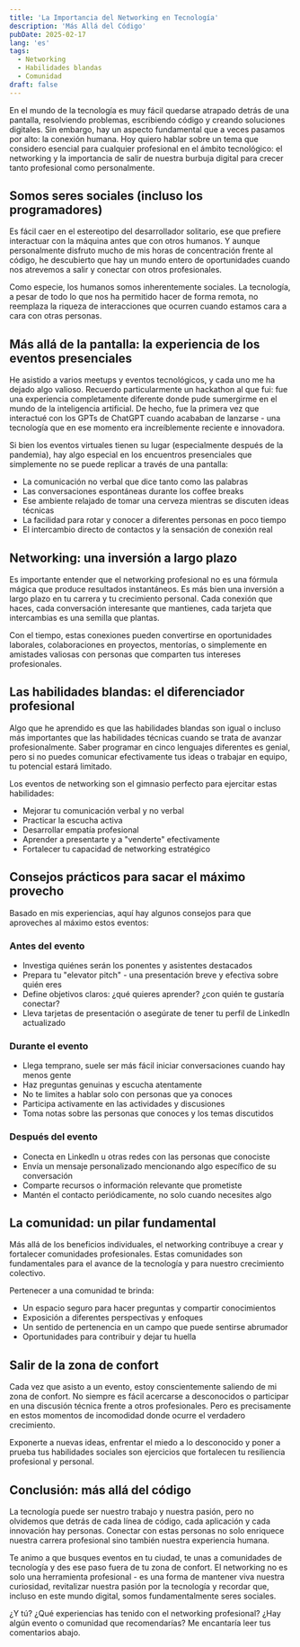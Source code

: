 ```yaml
---
title: 'La Importancia del Networking en Tecnología'
description: 'Más Allá del Código'
pubDate: 2025-02-17
lang: 'es'
tags:
  - Networking
  - Habilidades blandas
  - Comunidad
draft: false
---
```


En el mundo de la tecnología es muy fácil quedarse atrapado detrás de una pantalla, resolviendo problemas, escribiendo código y creando soluciones digitales. Sin embargo, hay un aspecto fundamental que a veces pasamos por alto: la conexión humana. Hoy quiero hablar sobre un tema que considero esencial para cualquier profesional en el ámbito tecnológico: el networking y la importancia de salir de nuestra burbuja digital para crecer tanto profesional como personalmente.

## Somos seres sociales (incluso los programadores)

Es fácil caer en el estereotipo del desarrollador solitario, ese que prefiere interactuar con la máquina antes que con otros humanos. Y aunque personalmente disfruto mucho de mis horas de concentración frente al código, he descubierto que hay un mundo entero de oportunidades cuando nos atrevemos a salir y conectar con otros profesionales.

Como especie, los humanos somos inherentemente sociales. La tecnología, a pesar de todo lo que nos ha permitido hacer de forma remota, no reemplaza la riqueza de interacciones que ocurren cuando estamos cara a cara con otras personas.

## Más allá de la pantalla: la experiencia de los eventos presenciales

He asistido a varios meetups y eventos tecnológicos, y cada uno me ha dejado algo valioso. Recuerdo particularmente un hackathon al que fui: fue una experiencia completamente diferente donde pude sumergirme en el mundo de la inteligencia artificial. De hecho, fue la primera vez que interactué con los GPTs de ChatGPT cuando acababan de lanzarse - una tecnología que en ese momento era increíblemente reciente e innovadora.

Si bien los eventos virtuales tienen su lugar (especialmente después de la pandemia), hay algo especial en los encuentros presenciales que simplemente no se puede replicar a través de una pantalla:

- La comunicación no verbal que dice tanto como las palabras
- Las conversaciones espontáneas durante los coffee breaks
- Ese ambiente relajado de tomar una cerveza mientras se discuten ideas técnicas
- La facilidad para rotar y conocer a diferentes personas en poco tiempo
- El intercambio directo de contactos y la sensación de conexión real

## Networking: una inversión a largo plazo

Es importante entender que el networking profesional no es una fórmula mágica que produce resultados instantáneos. Es más bien una inversión a largo plazo en tu carrera y tu crecimiento personal. Cada conexión que haces, cada conversación interesante que mantienes, cada tarjeta que intercambias es una semilla que plantas.

Con el tiempo, estas conexiones pueden convertirse en oportunidades laborales, colaboraciones en proyectos, mentorías, o simplemente en amistades valiosas con personas que comparten tus intereses profesionales.

## Las habilidades blandas: el diferenciador profesional

Algo que he aprendido es que las habilidades blandas son igual o incluso más importantes que las habilidades técnicas cuando se trata de avanzar profesionalmente. Saber programar en cinco lenguajes diferentes es genial, pero si no puedes comunicar efectivamente tus ideas o trabajar en equipo, tu potencial estará limitado.

Los eventos de networking son el gimnasio perfecto para ejercitar estas habilidades:

- Mejorar tu comunicación verbal y no verbal
- Practicar la escucha activa
- Desarrollar empatía profesional
- Aprender a presentarte y a "venderte" efectivamente
- Fortalecer tu capacidad de networking estratégico

## Consejos prácticos para sacar el máximo provecho

Basado en mis experiencias, aquí hay algunos consejos para que aproveches al máximo estos eventos:

### Antes del evento

- Investiga quiénes serán los ponentes y asistentes destacados
- Prepara tu "elevator pitch" - una presentación breve y efectiva sobre quién eres
- Define objetivos claros: ¿qué quieres aprender? ¿con quién te gustaría conectar?
- Lleva tarjetas de presentación o asegúrate de tener tu perfil de LinkedIn actualizado

### Durante el evento

- Llega temprano, suele ser más fácil iniciar conversaciones cuando hay menos gente
- Haz preguntas genuinas y escucha atentamente
- No te limites a hablar solo con personas que ya conoces
- Participa activamente en las actividades y discusiones
- Toma notas sobre las personas que conoces y los temas discutidos

### Después del evento

- Conecta en LinkedIn u otras redes con las personas que conociste
- Envía un mensaje personalizado mencionando algo específico de su conversación
- Comparte recursos o información relevante que prometiste
- Mantén el contacto periódicamente, no solo cuando necesites algo

## La comunidad: un pilar fundamental

Más allá de los beneficios individuales, el networking contribuye a crear y fortalecer comunidades profesionales. Estas comunidades son fundamentales para el avance de la tecnología y para nuestro crecimiento colectivo.

Pertenecer a una comunidad te brinda:

- Un espacio seguro para hacer preguntas y compartir conocimientos
- Exposición a diferentes perspectivas y enfoques
- Un sentido de pertenencia en un campo que puede sentirse abrumador
- Oportunidades para contribuir y dejar tu huella

## Salir de la zona de confort

Cada vez que asisto a un evento, estoy conscientemente saliendo de mi zona de confort. No siempre es fácil acercarse a desconocidos o participar en una discusión técnica frente a otros profesionales. Pero es precisamente en estos momentos de incomodidad donde ocurre el verdadero crecimiento.

Exponerte a nuevas ideas, enfrentar el miedo a lo desconocido y poner a prueba tus habilidades sociales son ejercicios que fortalecen tu resiliencia profesional y personal.

## Conclusión: más allá del código

La tecnología puede ser nuestro trabajo y nuestra pasión, pero no olvidemos que detrás de cada línea de código, cada aplicación y cada innovación hay personas. Conectar con estas personas no solo enriquece nuestra carrera profesional sino también nuestra experiencia humana.

Te animo a que busques eventos en tu ciudad, te unas a comunidades de tecnología y des ese paso fuera de tu zona de confort. El networking no es solo una herramienta profesional - es una forma de mantener viva nuestra curiosidad, revitalizar nuestra pasión por la tecnología y recordar que, incluso en este mundo digital, somos fundamentalmente seres sociales.

¿Y tú? ¿Qué experiencias has tenido con el networking profesional? ¿Hay algún evento o comunidad que recomendarías? Me encantaría leer tus comentarios abajo.
